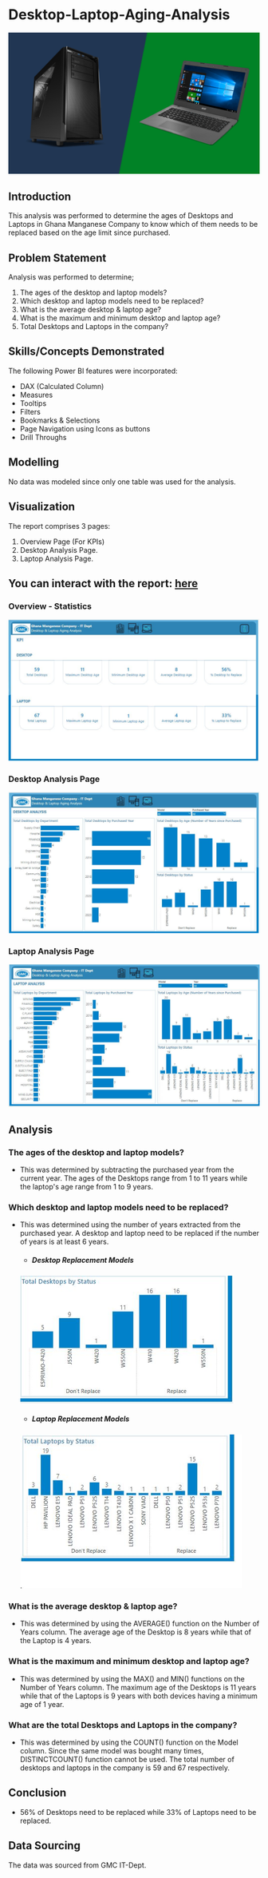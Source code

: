 # Desktop-Laptop-Aging-Analysis
![](Wall_Image.jpg)

## Introduction

This analysis was performed to determine the ages of Desktops and Laptops in Ghana Manganese Company to know which of them needs to be replaced based on the age limit since purchased.

## Problem Statement

Analysis was performed to determine;
1. The ages of the desktop and laptop models?
2. Which desktop and laptop models need to be replaced?
3. What is the average desktop & laptop age?
4. What is the maximum and minimum desktop and laptop age?
5. Total Desktops and Laptops in the company?


## Skills/Concepts Demonstrated 

The following Power BI features were incorporated:
- DAX (Calculated Column)
- Measures
- Tooltips
- Filters
- Bookmarks & Selections
- Page Navigation using Icons as buttons
- Drill Throughs


## Modelling

No data was modeled since only one table was used for the analysis.

## Visualization

The report comprises 3 pages:
1. Overview Page (For KPIs)
2. Desktop Analysis Page.
3. Laptop Analysis Page.

## You can interact with the report: [here](https://app.powerbi.com/view?r=eyJrIjoiNjRhNWI3ZWYtNzY5OC00N2I4LTg4NTktMjAyZjRhMWE3Yjc5IiwidCI6IjNmYzY2NTU5LTE2MDYtNGM2MC1hYjNlLTkyMmM2MGNjYWIyNiJ9)

### Overview - Statistics                           
![](Overview-New.JPG) 

### Desktop Analysis Page
![](Desktop-Analysis.JPG)

### Laptop Analysis Page
![](Laptop-Analysis.JPG)



## Analysis 

### The ages of the desktop and laptop models?
- This was determined by subtracting the purchased year from the current year. The ages of the Desktops range from 1 to 11 years while the laptop's age range from 1 to 9 years.

### Which desktop and laptop models need to be replaced?
- This was determined using the number of years extracted from the purchased year. A desktop and laptop need to be replaced if the number of years is at least 6 years.
  - ##### Desktop Replacement Models
   ![](Status_Desktop.JPG)
  - ##### Laptop Replacement Models
   ![](Status_laptop.JPG)
  
### What is the average desktop & laptop age?
- This was determined by using the AVERAGE() function on the Number of Years column. The average age of the Desktop is 8 years while that of the Laptop is 4 years.

### What is the maximum and minimum desktop and laptop age?
- This was determined by using the MAX() and MIN() functions on the Number of Years column. The maximum age of the Desktops is 11 years while that of the Laptops is 9 years with both devices having a minimum age of 1 year.

### What are the total Desktops and Laptops in the company?
- This was determined by using the COUNT() function on the Model column. Since the same model was bought many times, DISTINCTCOUNT() function cannot be used. The total number of desktops and laptops in the company is 59 and 67 respectively.


## Conclusion
- 56% of Desktops need to be replaced while 33% of Laptops need to be replaced.

## Data Sourcing
The data was sourced from GMC IT-Dept.

  










